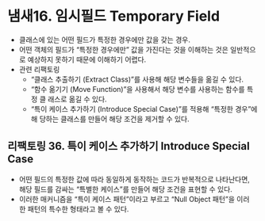 # 냄새16. 임시필드 Temporary Field

- 클래스에 있는 어떤 필드가 특정한 경우에만 값을 갖는 경우.
- 어떤 객체의 필드가 “특정한 경우에만” 값을 가진다는 것을 이해하는 것은 일반적으로 예상하지 못하기 때문에 이해하기 어렵다.
- 관련 리팩토링
    - “클래스 추출하기 (Extract Class)”를 사용해 해당 변수들을 옮길 수 있다.
    - “함수 옮기기 (Move Function)”을 사용해서 해당 변수를 사용하는 함수를 특정 클 래스로 옮길 수 있다.
    - “특이 케이스 추가하기 (Introduce Special Case)”를 적용해 “특정한 경우”에 해 당하는 클래스를 만들어 해당 조건을 제거할 수 있다.

## 리팩토링 36. 특이 케이스 추가하기 Introduce Special Case

- 어떤 필드의 특정한 값에 따라 동일하게 동작하는 코드가 반복적으로 나타난다면, 해당 필드를 감싸는 “특별한 케이스”를 만들어 해당 조건을 표현할 수 있다.
- 이러한 매커니즘을 “특이 케이스 패턴”이라고 부르고 “Null Object 패턴”을 이러 한 패턴의 특수한 형태라고 볼 수 있다.
